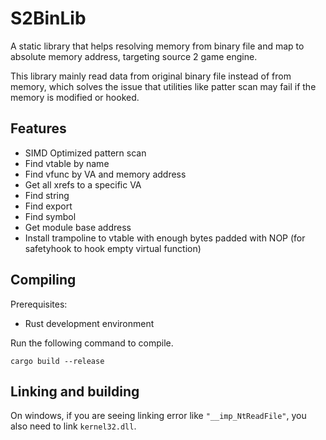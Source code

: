 # S2BinLib

A static library that helps resolving memory from binary file and map to absolute memory address, targeting source 2 game engine.

This library mainly read data from original binary file instead of from memory, which solves the issue that utilities like patter scan may fail if the memory is modified or hooked.

## Features

- SIMD Optimized pattern scan
- Find vtable by name
- Find vfunc by VA and memory address
- Get all xrefs to a specific VA
- Find string
- Find export
- Find symbol
- Get module base address
- Install trampoline to vtable with enough bytes padded with NOP (for safetyhook to hook empty virtual function)

## Compiling

Prerequisites:
- Rust development environment

Run the following command to compile. 
```
cargo build --release
```

## Linking and building

On windows, if you are seeing linking error like `"__imp_NtReadFile"`, you also need to link `kernel32.dll`.